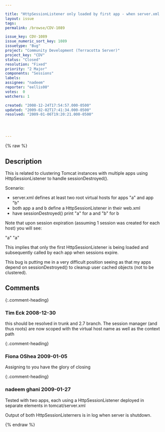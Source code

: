 ```yaml
---

title: "HttpSessionListener only loaded by first app - when server.xml defines multiple apps - the wrong listener is run by app2..."
layout: issue
tags: 
permalink: /browse/CDV-1089

issue_key: CDV-1089
issue_numeric_sort_key: 1089
issuetype: "Bug"
project: "Community Development (Terracotta Server)"
project_key: "CDV"
status: "Closed"
resolution: "Fixed"
priority: "2 Major"
components: "Sessions"
labels: 
assignee: "nadeem"
reporter: "eellis00"
votes:  0
watchers: 1

created: "2008-12-24T17:54:57.000-0500"
updated: "2009-02-02T17:41:34.000-0500"
resolved: "2009-01-06T19:20:21.000-0500"




---
```


{% raw %}

## Description

<div markdown="1" class="description">

This is related to clustering Tomcat instances with multiple apps using HttpSessionListener to handle sessionDestroyed().

Scenario:

- server.xml defines at least two root virtual hosts for apps "a" and app "b"
- both app a and b define a HttpSessionListener in their web.xml
- have sessionDestroyed() print "a" for a and "b" for b

Note that upon session expiration (assuming 1 session was created for each host) you will see:

"a"
"a"

This implies that only the first HttpSessionListener is being loaded and subsequently called by each app when sessions expire.

This bug is putting me in a very difficult position seeing as that my apps depend on sessionDestroyed() to cleanup user cached objects (not to be clustered).


</div>

## Comments


{:.comment-heading}
### **Tim Eck** <span class="date">2008-12-30</span>

<div markdown="1" class="comment">

this should be resolved in trunk and 2.7 branch. The session manager (and thus roots) are now scoped with the virtual host name as well as the context path


</div>


{:.comment-heading}
### **Fiona OShea** <span class="date">2009-01-05</span>

<div markdown="1" class="comment">

Assigning to you have the glory of closing

</div>


{:.comment-heading}
### **nadeem ghani** <span class="date">2009-01-27</span>

<div markdown="1" class="comment">

Tested with two apps, each using a HttpSessionListener deployed in separate <Host> elements in tomcat/server.xml

Output of both HttpSessionListerners is in log when server is shutdown.


</div>



{% endraw %}
